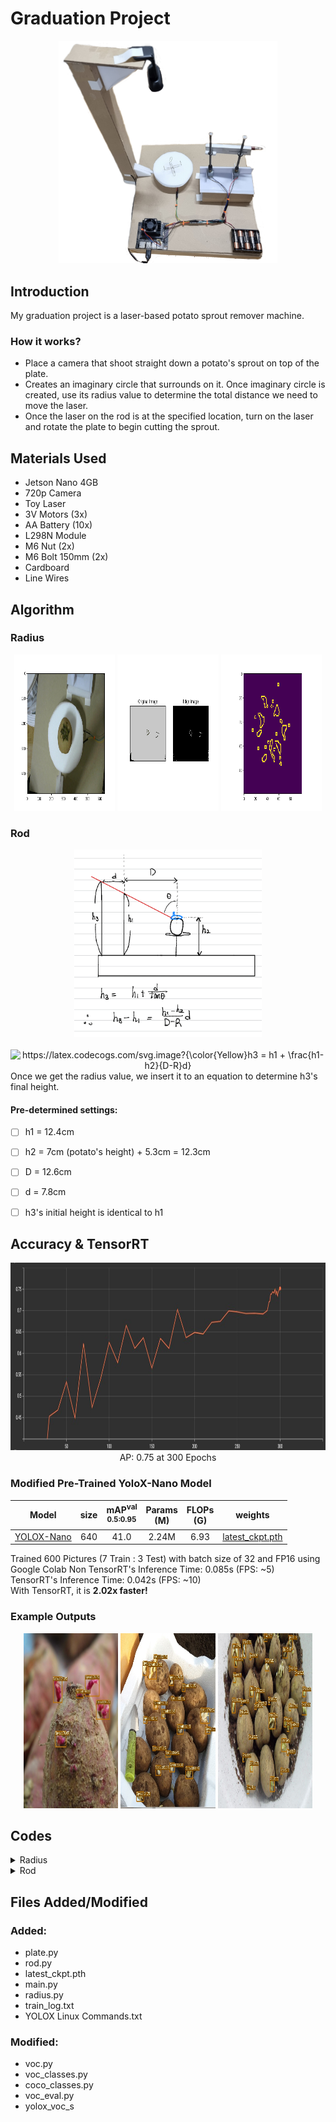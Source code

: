 # Graduation Project
<div align="center"><img src="machine_picture.jpg" width="350"></div>

## Introduction
My graduation project is a laser-based potato sprout remover machine.

### How it works?
* Place a camera that shoot straight down a potato's sprout on top of the plate. 
* Creates an imaginary circle that surrounds on it. Once imaginary circle is created, use its radius value to determine the total distance we need to move the laser. 
* Once the laser on the rod is at the specified location, turn on the laser and rotate the plate to begin cutting the sprout.

## Materials Used
* Jetson Nano 4GB
* 720p Camera
* Toy Laser
* 3V Motors (3x)
* AA Battery (10x)
* L298N Module
* M6 Nut (2x)
* M6 Bolt 150mm (2x)
* Cardboard
* Line Wires

## Algorithm
### Radius
<p align="center" width="100%">
    <img width="32%" img src="Results/3.png", height = "250", width = "350"> 
    <img width="32%" img src="Results/4.png", height = "250", width = "350"> 
    <img width="32%" img src="Results/5.png", height = "250", width = "350"> 
</p>

### Rod
<div align="center"><img src="Results/rod_formula.png" height = "300", width = "300"></div>
<br/>
<div align="center"><img src="https://latex.codecogs.com/svg.image?{\color{Yellow}h3&space;=&space;h1&space;&plus;&space;\frac{h1-h2}{D-R}d}" title="https://latex.codecogs.com/svg.image?{\color{Yellow}h3 = h1 + \frac{h1-h2}{D-R}d}" /></div>  
Once we get the radius value, we insert it to an equation to determine h3's final height.
<br/>

#### Pre-determined settings:
- [ ] h1 = 12.4cm
- [ ] h2 = 7cm (potato's height) + 5.3cm = 12.3cm
- [ ] D = 12.6cm
- [ ] d = 7.8cm
- [ ] h3's initial height is identical to h1  


## Accuracy & TensorRT
<div align="center"><img src="Results/accuracy-epoch.jpg" height = "300", width = "800"></div>
<div align="center">AP: 0.75 at 300 Epochs</div>

### Modified Pre-Trained YoloX-Nano Model
Model |size |mAP<sup>val<br>0.5:0.95 | Params<br>(M) |FLOPs<br>(G)| weights |
| ------        |:---:  |  :---:       |:---:     |:---:  | :---: |
|[YOLOX-Nano](./exps/example/yolox_voc/yolox_voc_s.py) |640  |41.0  | 2.24M |6.93 | [latest_ckpt.pth](./latest_ckpt.pth) |

Trained 600 Pictures (7 Train : 3 Test) with batch size of 32 and FP16 using Google Colab
Non TensorRT's Inference Time: 0.085s (FPS: ~5)  
TensorRT's Inference Time: 0.042s (FPS: ~10)  
With TensorRT, it is **2.02x faster!** 

### Example Outputs
<p align="center" width="100%">
    <img width="30%" img src="Results/images/4.jpg", height = "280", width = "300"> 
    <img width="30%" img src="Results/images/5.jpg", height = "280", width = "300"> 
    <img width="30%" img src="Results/images/7.jpg", height = "280", width = "300"> 
</p>
    
## Codes
<details>
<summary>Radius</summary>
    
```shell
#!/usr/bin/env python3
import numpy as np
import cv2 as cv
def radius(frame):
    image = frame
    image = cv.cvtColor(image, cv.COLOR_BGR2RGB)
    for i in range(480):
        for j in range(640):
                if int(image[i,j,0])>41 and int(image[i,j,1])>45 and int(image[i,j,2])>14:
                    image[i,j,0] = 200; image[i,j,1] = 200; image[i,j,2] = 200

    # convert image to canny
    edges = cv.Canny(image, 30, 100)
    edges = np.array(edges)

    # crop image to 100-100
    image = edges[190:290, 270:370]

    a, b, c, d = [0, 0], [0, 0], [0, 0], [0, 0]

    # algorithm for finding radius 1
    for j in range(83):
        if j>14:
            for i in range(83):        
                if image[i,j] == 255:
                    a = [i,j]  
                    break
                else:
                    continue            
            if a!=[0,0]:
                break
            else:
                continue
        else:
            continue


    for j in range(83):
        if j>12:
            for i in range(83):        
                if image[i,82-j] == 255:
                    c = [i,82-j]  
                    break
                else:
                    continue            
            if c!=[0,0]:
                break
            else:
                continue
        else:
            continue


    for i in range(83):
        if i>25:
            for j in range(83):       
                if image[i,j] == 255:
                    d = [i,j]  
                    break
                else:
                    continue            
            if d!=[0,0]:
                break
            else:
                continue
        else:
            continue

    for i in range(83):
        for j in range(83):
        
            if image[82-i,j] == 255:
                b = [82-i,j]  
                break
            else:
                continue            
        if b!=[0,0]:
            break
        else:
            continue
    
    O = [(b[0] + d[0])/2, (a[1] + c[1]) / 2]
    distance = []
    distance.append(np.sqrt((a[0] - O[0]) ** 2 + (a[1] - O[1]) ** 2))
    distance.append(np.sqrt((b[0] - O[0]) ** 2 + (b[1] - O[1]) ** 2))
    distance.append(np.sqrt((c[0] - O[0]) ** 2 + (c[1] - O[1]) ** 2))
    distance.append(np.sqrt((d[0] - O[0]) ** 2 + (d[1] - O[1]) ** 2))

    # setting up appropriate radius
    R = 0.94*max(distance)+abs((max(O)-50)/8)
    return 
```                       
</details>
    
<details>
<summary>Rod</summary>
    
```shell 
#!/usr/bin/env python3
def h3_height(x):
    if x == 50:
        R = 2
    else:
        x = round(x,1)
        R = (2*x)/50 
    
    h1 = 19.8
    h2 = 5.3 + 5.4
    d = 7.8
    D = 12.6

    full_h3 = h1 + ((h1-h2)*d/(D-R))
    h3 = round(full_h3 - 7.4, 1)
    
    return h3
```                       
</details>
                         
## Files Added/Modified
### Added:
* plate.py
* rod.py
* latest_ckpt.pth
* main.py
* radius.py
* train_log.txt
* YOLOX Linux Commands.txt
### Modified:
* voc.py
* voc_classes.py
* coco_classes.py
* voc_eval.py
* yolox_voc_s
